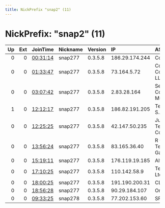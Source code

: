 ```yaml
---
title: NickPrefix "snap2" (11)
---
```


# NickPrefix: "snap2" (11)

|   Up |   Ext | JoinTime                                                                                            | Nickname   | Version   | IP             | AS                                       | CC   |   ORp |   Dirp | OS    | Contact   |   eFamMembers |
|-----:|------:|:----------------------------------------------------------------------------------------------------|:-----------|:----------|:---------------|:-----------------------------------------|:-----|------:|-------:|:------|:----------|--------------:|
|    0 |     0 | [00:31:14](https://metrics.torproject.org/rs.html#details/3D773CF2033630B930CEF82FBE5D484277C89F06) | snap277    | 0.3.5.8   | 186.29.174.244 | Colombia                                 | co   | 36579 |      0 | Linux | None      |             1 |
|    0 |     0 | [01:33:47](https://metrics.torproject.org/rs.html#details/2E48C1C1B9EEBE20CC405C052D1F46227E39B11F) | snap277    | 0.3.5.8   | 73.164.5.72    | Comcast Cable Communications, LLC        | us   | 35953 |      0 | Linux | None      |             1 |
|    0 |     0 | [03:07:42](https://metrics.torproject.org/rs.html#details/2E7E8C91D613FD1F6973D6E405D6BFD63E1FAE15) | snap277    | 0.3.5.8   | 2.83.28.164    | Servicos De Comunicacoes E Multimedia S. | pt   | 41201 |      0 | Linux | None      |             1 |
|    1 |     0 | [12:12:17](https://metrics.torproject.org/rs.html#details/7DD94E3DA8ED093543DDBE3178043923BBEB2878) | snap277    | 0.3.5.8   | 186.82.191.205 | Telmex Colombia S.A.                     | co   | 39937 |      0 | Linux | None      |             1 |
|    0 |     0 | [12:25:25](https://metrics.torproject.org/rs.html#details/B4328D6CD24351650E00FFED51CD08A593E3509B) | snap277    | 0.3.5.8   | 42.147.50.235  | Jupiter Telecommunication Co. Ltd        | jp   | 45647 |      0 | Linux | None      |             1 |
|    0 |     0 | [13:56:24](https://metrics.torproject.org/rs.html#details/F2F15A9794D1EEF08941BC179E2E1B586D9DCEDF) | snap277    | 0.3.5.8   | 83.165.36.40   | R Cable y Telecomunicaciones Galicia, S. | es   | 37321 |      0 | Linux | None      |             1 |
|    0 |     0 | [15:19:11](https://metrics.torproject.org/rs.html#details/E6472487C2D1896538ED6D63A58C9B29A334E904) | snap277    | 0.3.5.8   | 176.119.19.185 | Alfatel plus Ltd                         | ru   | 43713 |      0 | Linux | None      |             1 |
|    0 |     0 | [17:10:25](https://metrics.torproject.org/rs.html#details/E4490C8AC1BC848BF99ABEC7CCC80F04DFC23E99) | snap277    | 0.3.5.8   | 110.142.58.9   | Telstra Corporation Ltd                  | au   | 37939 |      0 | Linux | None      |             1 |
|    0 |     0 | [18:00:25](https://metrics.torproject.org/rs.html#details/F92C6786E3EA12B39664B5C049D07BBB02819E68) | snap277    | 0.3.5.8   | 191.190.200.31 | CLARO S.A.                               | br   | 43913 |      0 | Linux | None      |             1 |
|    0 |     0 | [18:56:28](https://metrics.torproject.org/rs.html#details/06203EECE4C9BE53D521D61010BC527EE09F705A) | snap277    | 0.3.5.8   | 90.29.184.107  | Orange                                   | fr   | 34199 |      0 | Linux | None      |             1 |
|    0 |     0 | [09:33:25](https://metrics.torproject.org/rs.html#details/06E6B9B3D53EAFC46E796B3A761ECD00C269FCFC) | snap278    | 0.3.5.8   | 77.202.153.60  | SFR SA                                   | fr   | 46363 |      0 | Linux | None      |             1 |
